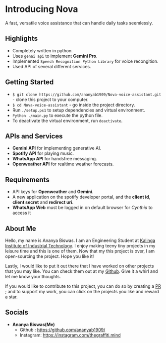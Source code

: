 # Introducing Nova
A fast, versatile voice assistance that can handle daily tasks seemlessly. 

## Highlights
- Completely written in python.
- Uses `genai api` to implement __Gemini Pro__.
- Implemented `Speech Recognition Python Library` for voice recongition.
- Used API of several different services.


## Getting Started
- `$ git clone https://github.com/ananyab1909/Nova-voice-assistant.git` - clone this project to your computer.
- `$ cd Nova-voice-assistant` - go inside the project directory.
- Run `./setup.ps1` to setup dependencies and virtual environment.
- `Python ./main.py` to execute the python file.
- To deactivate the virtual environment, run `deactivate`.

## APIs and Services
- __Gemini API__ for implementing generative AI.
- __Spotify API__ for playing music.
- __WhatsApp API__ for handsfree messaging.
- __Openweather API__ for realtime weather forecasts.

## Requirements
- API keys for __Openweather__ and __Gemini__.
- A new application on the spotify developer portal, and the __client id__, __client secret__ and __redirect uri__.
- __WhatsApp Web__ must be logged in on default browser for _Cynthia_ to access it

## About Me
Hello, my name is Ananya Biswas. I am an Engineering Student at [Kalinga Institute of Industrial Technology](https://kiit.ac.in/). I enjoy making teeny tiny projects in
my leisure time and this is one of them. Now that my this project is over, I am open-sourcing the project. Hope you like it!

Lastly, I would like to put it out there that I have worked on other projects that you may like. You can check them out at my [Github](https://github.com/ananyab1909/). Give it a whirl and let me know your thoughts.

If you would like to contribute to this project, you can do so by creating a [PR](https://help.github.com/articles/about-pull-requests/) ; and to support my work, you can click on the projects you like and reward a star.

## Socials
- __Ananya Biswas(Me)__ 
    - Github : https://github.com/ananyab1909/
    - Instagram: https://instagram.com/thegraffiti.mind


